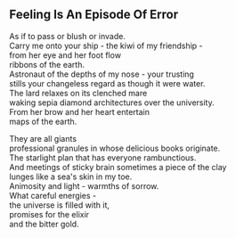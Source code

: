 Feeling Is An Episode Of Error
------------------------------
As if to pass or blush or invade.  
Carry me onto your ship - the kiwi of my friendship -  
from her eye and her foot flow  
ribbons of the earth.  
Astronaut of the depths of my nose - your trusting  
stills your changeless regard as though it were water.  
The lard relaxes on its clenched mare  
waking sepia diamond architectures over the university.  
From her brow and her heart entertain  
maps of the earth.  
  
They are all giants  
professional granules in whose delicious books originate.  
The starlight plan that has everyone rambunctious.  
And meetings of sticky brain sometimes a piece of the clay  
lunges like a sea's skin in my toe.  
Animosity and light - warmths of sorrow.  
What careful energies -  
the universe is filled with it,  
promises for the elixir  
and the bitter gold.  

